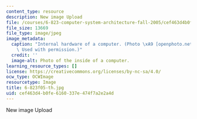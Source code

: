 ```yaml
---
content_type: resource
description: New image Upload
file: /courses/6-823-computer-system-architecture-fall-2005/cef463d4b0fe6160337e474f7a2e2a4d_6-823f05-th.jpg
file_size: 13669
file_type: image/jpeg
image_metadata:
  caption: "Internal hardware of a computer. (Photo \xA9 [openphoto.net](http://www.openphoto.net/).\
    \ Used with permission.)"
  credit: ''
  image-alt: Photo of the inside of a computer.
learning_resource_types: []
license: https://creativecommons.org/licenses/by-nc-sa/4.0/
ocw_type: OCWImage
resourcetype: Image
title: 6-823f05-th.jpg
uid: cef463d4-b0fe-6160-337e-474f7a2e2a4d
---
```

New image Upload